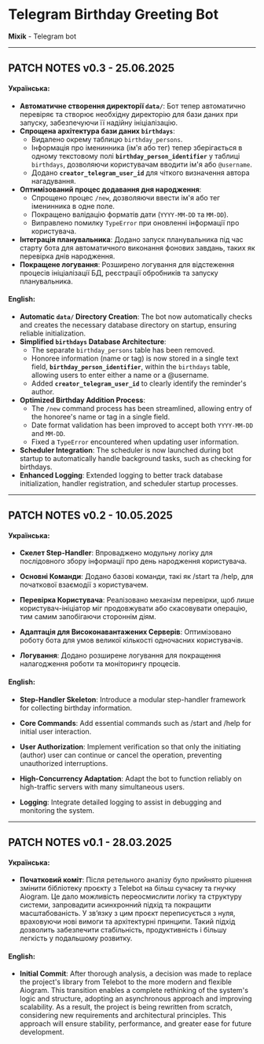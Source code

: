 # Telegram Birthday Greeting Bot

**Mixik** - Telegram bot

---

## PATCH NOTES v0.3 - 25.06.2025


#### Українська:

-   **Автоматичне створення директорії `data/`**: Бот тепер автоматично перевіряє та створює необхідну директорію для бази даних при запуску, забезпечуючи її надійну ініціалізацію.
-   **Спрощена архітектура бази даних `birthdays`**:
    -   Видалено окрему таблицю `birthday_persons`.
    -   Інформація про іменинника (ім'я або тег) тепер зберігається в одному текстовому полі **`birthday_person_identifier`** у таблиці `birthdays`, дозволяючи користувачам вводити ім'я або `@username`.
    -   Додано **`creator_telegram_user_id`** для чіткого визначення автора нагадування.
-   **Оптимізований процес додавання дня народження**:
    -   Спрощено процес `/new`, дозволяючи ввести ім'я або тег іменинника в одне поле.
    -   Покращено валідацію форматів дати (`YYYY-MM-DD` та `MM-DD`).
    -   Виправлено помилку `TypeError` при оновленні інформації про користувача.
-   **Інтеграція планувальника**: Додано запуск планувальника під час старту бота для автоматичного виконання фонових завдань, таких як перевірка днів народження.
-   **Покращене логування**: Розширено логування для відстеження процесів ініціалізації БД, реєстрації обробників та запуску планувальника.

#### English:

-   **Automatic `data/` Directory Creation**: The bot now automatically checks and creates the necessary database directory on startup, ensuring reliable initialization.
-   **Simplified `birthdays` Database Architecture**:
    -   The separate `birthday_persons` table has been removed.
    -   Honoree information (name or tag) is now stored in a single text field, **`birthday_person_identifier`**, within the `birthdays` table, allowing users to enter either a name or a @username.
    -   Added **`creator_telegram_user_id`** to clearly identify the reminder's author.
-   **Optimized Birthday Addition Process**:
    -   The `/new` command process has been streamlined, allowing entry of the honoree's name or tag in a single field.
    -   Date format validation has been improved to accept both `YYYY-MM-DD` and `MM-DD`.
    -   Fixed a `TypeError` encountered when updating user information.
-   **Scheduler Integration**: The scheduler is now launched during bot startup to automatically handle background tasks, such as checking for birthdays.
-   **Enhanced Logging**: Extended logging to better track database initialization, handler registration, and scheduler startup processes.

---

## PATCH NOTES v0.2 - 10.05.2025

#### Українська:

- **Скелет Step-Handler**: Впроваджено модульну логіку для послідовного збору інформації про день народження користувача.

- **Основні Команди**: Додано базові команди, такі як /start та /help, для початкової взаємодії з користувачем.

- **Перевірка Користувача**: Реалізовано механізм перевірки, щоб лише користувач-ініціатор міг продовжувати або скасовувати операцію, тим самим запобігаючи стороннім діям.

- **Адаптація для Високонавантажених Серверів**: Оптимізовано роботу бота для умов великої кількості одночасних користувачів.

- **Логування**: Додано розширене логування для покращення налагодження роботи та моніторингу процесів.

#### English:

- **Step-Handler Skeleton**: Introduce a modular step-handler framework for collecting birthday information.

- **Core Commands**: Add essential commands such as /start and /help for initial user interaction.

- **User Authorization**: Implement verification so that only the initiating (author) user can continue or cancel the operation, preventing unauthorized interruptions.

- **High-Concurrency Adaptation**: Adapt the bot to function reliably on high-traffic servers with many simultaneous users.

- **Logging**: Integrate detailed logging to assist in debugging and monitoring the system.

---

## PATCH NOTES v0.1 - 28.03.2025

#### Українська:

- **Початковий коміт**: Після ретельного аналізу було прийнято рішення змінити бібліотеку проєкту з Telebot на більш сучасну та гнучку Aiogram. Це дало можливість переосмислити логіку та структуру системи, запровадити асинхронний підхід та покращити масштабованість. У зв’язку з цим проєкт переписується з нуля, враховуючи нові вимоги та архітектурні принципи. Такий підхід дозволить забезпечити стабільність, продуктивність і більшу легкість у подальшому розвитку.

#### English:

- **Initial Commit**: After thorough analysis, a decision was made to replace the project's library from Telebot to the more modern and flexible Aiogram. This transition enables a complete rethinking of the system's logic and structure, adopting an asynchronous approach and improving scalability. As a result, the project is being rewritten from scratch, considering new requirements and architectural principles. This approach will ensure stability, performance, and greater ease for future development.

